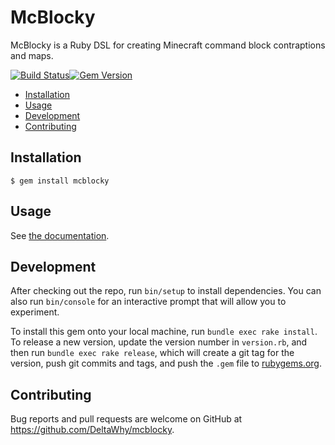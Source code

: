 # McBlocky

McBlocky is a Ruby DSL for creating Minecraft command block contraptions and
maps.

[![Build Status](https://travis-ci.org/DeltaWhy/mcblocky.svg?branch=master)](https://travis-ci.org/DeltaWhy/mcblocky)[![Gem Version](https://badge.fury.io/rb/mcblocky.svg)](https://badge.fury.io/rb/mcblocky)
<!-- START doctoc generated TOC please keep comment here to allow auto update -->
<!-- DON'T EDIT THIS SECTION, INSTEAD RE-RUN doctoc TO UPDATE -->


- [Installation](#installation)
- [Usage](#usage)
- [Development](#development)
- [Contributing](#contributing)

<!-- END doctoc generated TOC please keep comment here to allow auto update -->

## Installation

    $ gem install mcblocky

## Usage

See [the documentation](doc/Introduction.md).

## Development

After checking out the repo, run `bin/setup` to install dependencies. You can also run `bin/console` for an interactive prompt that will allow you to experiment.

To install this gem onto your local machine, run `bundle exec rake install`. To release a new version, update the version number in `version.rb`, and then run `bundle exec rake release`, which will create a git tag for the version, push git commits and tags, and push the `.gem` file to [rubygems.org](https://rubygems.org).

## Contributing

Bug reports and pull requests are welcome on GitHub at https://github.com/DeltaWhy/mcblocky.

